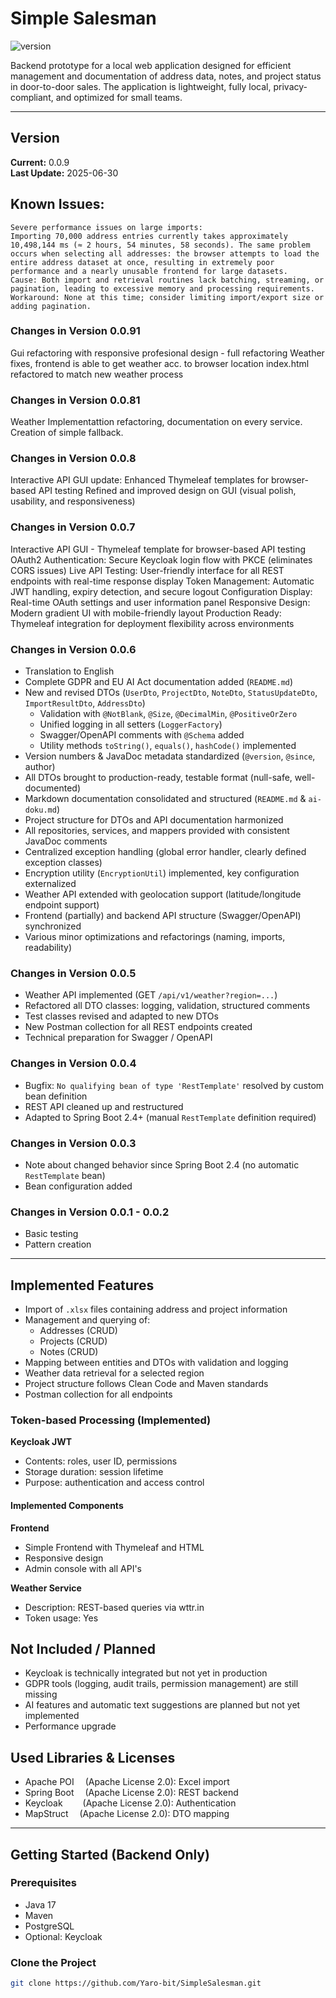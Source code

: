 # Simple Salesman

![version](https://img.shields.io/badge/version-0.0.9-blue)

Backend prototype for a local web application designed for efficient management and documentation of address data, notes, and project status in door-to-door sales. The application is lightweight, fully local, privacy-compliant, and optimized for small teams.

---

## Version

**Current:** 0.0.9  
**Last Update:** 2025-06-30

## Known Issues:
    Severe performance issues on large imports:
    Importing 70,000 address entries currently takes approximately 10,498,144 ms (≈ 2 hours, 54 minutes, 58 seconds). The same problem occurs when selecting all addresses: the browser attempts to load the entire address dataset at once, resulting in extremely poor performance and a nearly unusable frontend for large datasets.
    Cause: Both import and retrieval routines lack batching, streaming, or pagination, leading to excessive memory and processing requirements.
    Workaround: None at this time; consider limiting import/export size or adding pagination.
	


### Changes in Version 0.0.91
Gui refactoring with responsive profesional design - full refactoring
Weather fixes, frontend is able to get weather acc. to browser location
index.html refactored to match new weather process


### Changes in Version 0.0.81
Weather Implementattion refactoring, documentation on every service. Creation of simple fallback.
	
### Changes in Version 0.0.8
Interactive API GUI update: Enhanced Thymeleaf templates for browser-based API testing
Refined and improved design on GUI (visual polish, usability, and responsiveness)


### Changes in Version 0.0.7

Interactive API GUI -  Thymeleaf template for browser-based API testing
OAuth2 Authentication: Secure Keycloak login flow with PKCE (eliminates CORS issues)
Live API Testing: User-friendly interface for all REST endpoints with real-time response display
Token Management: Automatic JWT handling, expiry detection, and secure logout
Configuration Display: Real-time OAuth settings and user information panel
Responsive Design: Modern gradient UI with mobile-friendly layout
Production Ready: Thymeleaf integration for deployment flexibility across environments



### Changes in Version 0.0.6

- Translation to English
- Complete GDPR and EU AI Act documentation added (`README.md`)
- New and revised DTOs (`UserDto`, `ProjectDto`, `NoteDto`, `StatusUpdateDto`, `ImportResultDto`, `AddressDto`)
  - Validation with `@NotBlank`, `@Size`, `@DecimalMin`, `@PositiveOrZero`
  - Unified logging in all setters (`LoggerFactory`)
  - Swagger/OpenAPI comments with `@Schema` added
  - Utility methods `toString()`, `equals()`, `hashCode()` implemented
- Version numbers & JavaDoc metadata standardized (`@version`, `@since`, author)
- All DTOs brought to production-ready, testable format (null-safe, well-documented)
- Markdown documentation consolidated and structured (`README.md` & `ai-doku.md`)
- Project structure for DTOs and API documentation harmonized
- All repositories, services, and mappers provided with consistent JavaDoc comments
- Centralized exception handling (global error handler, clearly defined exception classes)
- Encryption utility (`EncryptionUtil`) implemented, key configuration externalized
- Weather API extended with geolocation support (latitude/longitude endpoint support)
- Frontend (partially) and backend API structure (Swagger/OpenAPI) synchronized
- Various minor optimizations and refactorings (naming, imports, readability)

### Changes in Version 0.0.5

- Weather API implemented (GET `/api/v1/weather?region=...`)
- Refactored all DTO classes: logging, validation, structured comments
- Test classes revised and adapted to new DTOs
- New Postman collection for all REST endpoints created
- Technical preparation for Swagger / OpenAPI

### Changes in Version 0.0.4

- Bugfix: `No qualifying bean of type 'RestTemplate'` resolved by custom bean definition
- REST API cleaned up and restructured
- Adapted to Spring Boot 2.4+ (manual `RestTemplate` definition required)

### Changes in Version 0.0.3

- Note about changed behavior since Spring Boot 2.4 (no automatic `RestTemplate` bean)
- Bean configuration added

### Changes in Version 0.0.1 - 0.0.2

- Basic testing
- Pattern creation

---

## Implemented Features
- Import of `.xlsx` files containing address and project information
- Management and querying of:
  - Addresses (CRUD)
  - Projects (CRUD)
  - Notes (CRUD)
- Mapping between entities and DTOs with validation and logging
- Weather data retrieval for a selected region
- Project structure follows Clean Code and Maven standards
- Postman collection for all endpoints

### Token-based Processing (Implemented)

**Keycloak JWT**  
- Contents: roles, user ID, permissions  
- Storage duration: session lifetime  
- Purpose: authentication and access control  

#### Implemented Components

**Frontend**
- Simple Frontend with Thymeleaf and HTML
- Responsive design
- Admin console with all API's

**Weather Service**  
- Description: REST-based queries via wttr.in  
- Token usage: Yes  

## Not Included / Planned
- Keycloak is technically integrated but not yet in production
- GDPR tools (logging, audit trails, permission management) are still missing
- AI features and automatic text suggestions are planned but not yet implemented
- Performance upgrade

## Used Libraries & Licenses

- Apache POI  (Apache License 2.0): Excel import  
- Spring Boot  (Apache License 2.0): REST backend  
- Keycloak   (Apache License 2.0): Authentication  
- MapStruct  (Apache License 2.0): DTO mapping  

---

## Getting Started (Backend Only)

### Prerequisites

- Java 17  
- Maven  
- PostgreSQL  
- Optional: Keycloak  

### Clone the Project

```bash
git clone https://github.com/Yaro-bit/SimpleSalesman.git
